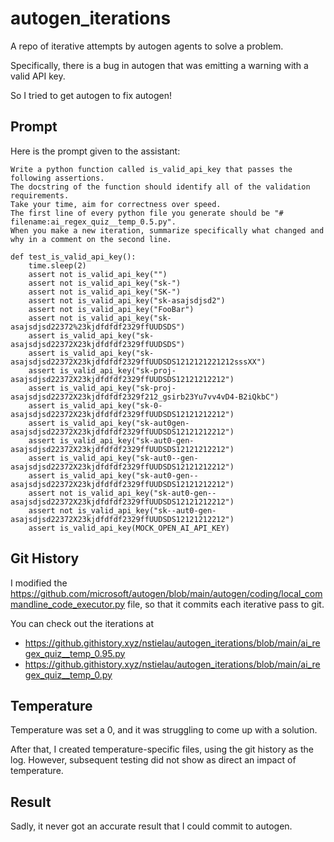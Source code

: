 # autogen_iterations
A repo of iterative attempts by autogen agents to solve a problem.

Specifically, there is a bug in autogen that was emitting a warning with a valid API key.

So I tried to get autogen to fix autogen!

## Prompt

Here is the prompt given to the assistant:

```
Write a python function called is_valid_api_key that passes the following assertions.
The docstring of the function should identify all of the validation requirements.
Take your time, aim for correctness over speed.
The first line of every python file you generate should be "# filename:ai_regex_quiz__temp_0.5.py".
When you make a new iteration, summarize specifically what changed and why in a comment on the second line.

def test_is_valid_api_key():
    time.sleep(2)
    assert not is_valid_api_key("")
    assert not is_valid_api_key("sk-")
    assert not is_valid_api_key("SK-")
    assert not is_valid_api_key("sk-asajsdjsd2")
    assert not is_valid_api_key("FooBar")
    assert not is_valid_api_key("sk-asajsdjsd22372%23kjdfdfdf2329ffUUDSDS")
    assert is_valid_api_key("sk-asajsdjsd22372X23kjdfdfdf2329ffUUDSDS")
    assert is_valid_api_key("sk-asajsdjsd22372X23kjdfdfdf2329ffUUDSDS1212121221212sssXX")
    assert is_valid_api_key("sk-proj-asajsdjsd22372X23kjdfdfdf2329ffUUDSDS12121212212")
    assert is_valid_api_key("sk-proj-asajsdjsd22372X23kjdfdfdf2329f212_gsirb23Yu7vv4vD4-B2iQkbC")
    assert is_valid_api_key("sk-0-asajsdjsd22372X23kjdfdfdf2329ffUUDSDS12121212212")
    assert is_valid_api_key("sk-aut0gen-asajsdjsd22372X23kjdfdfdf2329ffUUDSDS12121212212")
    assert is_valid_api_key("sk-aut0-gen-asajsdjsd22372X23kjdfdfdf2329ffUUDSDS12121212212")
    assert is_valid_api_key("sk-aut0--gen-asajsdjsd22372X23kjdfdfdf2329ffUUDSDS12121212212")
    assert is_valid_api_key("sk-aut0-gen--asajsdjsd22372X23kjdfdfdf2329ffUUDSDS12121212212")
    assert not is_valid_api_key("sk-aut0-gen--asajsdjsd22372X23kjdfdfdf2329ffUUDSDS12121212212")
    assert not is_valid_api_key("sk--aut0-gen-asajsdjsd22372X23kjdfdfdf2329ffUUDSDS12121212212")
    assert is_valid_api_key(MOCK_OPEN_AI_API_KEY)
```

## Git History

I modified the https://github.com/microsoft/autogen/blob/main/autogen/coding/local_commandline_code_executor.py file, so that it commits each iterative pass to git.

You can check out the iterations at 

* https://github.githistory.xyz/nstielau/autogen_iterations/blob/main/ai_regex_quiz__temp_0.95.py
* https://github.githistory.xyz/nstielau/autogen_iterations/blob/main/ai_regex_quiz__temp_0.py


## Temperature

Temperature was set a 0, and it was struggling to come up with a solution.

After that, I created temperature-specific files, using the git history as the log.  However, subsequent testing did not show as direct an impact of temperature.

## Result

Sadly, it never got an accurate result that I could commit to autogen. 
